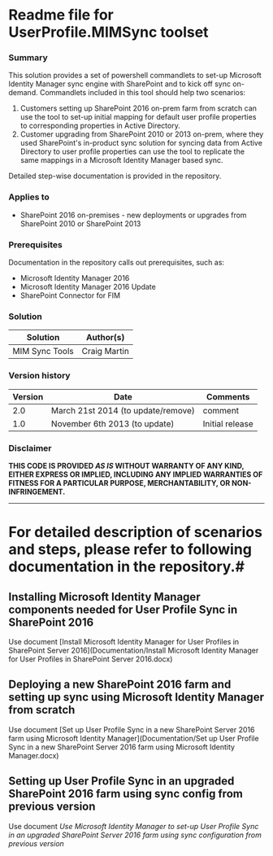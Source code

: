 # Readme file for UserProfile.MIMSync toolset #

### Summary ###
This solution provides a set of powershell commandlets to set-up Microsoft Identity Manager sync engine with SharePoint and to kick off sync on-demand. Commandlets included in this tool should help two scenarios:
1.  Customers setting up SharePoint 2016 on-prem farm from scratch can use the tool to set-up initial mapping for default user profile properties to corresponding properties in Active Directory. 
2.  Customer upgrading from SharePoint 2010 or 2013 on-prem, where they used SharePoint's in-product sync solution for syncing data from Active Directory to user profile properties can use the tool to replicate the same mappings in a Microsoft Identity Manager based sync.

Detailed step-wise documentation is provided in the repository.    

### Applies to ###
-  SharePoint 2016 on-premises - new deployments or upgrades from SharePoint 2010 or SharePoint 2013

### Prerequisites ###
Documentation in the repository calls out prerequisites, such as:
* Microsoft Identity Manager 2016
* Microsoft Identity Manager 2016 Update
* SharePoint Connector for FIM 

### Solution ###
Solution | Author(s)
---------|----------
MIM Sync Tools | Craig Martin 

### Version history ###
Version  | Date | Comments
---------| -----| --------
2.0  | March 21st 2014 (to update/remove)| comment
1.0  | November 6th 2013 (to update) | Initial release

### Disclaimer ###
**THIS CODE IS PROVIDED *AS IS* WITHOUT WARRANTY OF ANY KIND, EITHER EXPRESS OR IMPLIED, INCLUDING ANY IMPLIED WARRANTIES OF FITNESS FOR A PARTICULAR PURPOSE, MERCHANTABILITY, OR NON-INFRINGEMENT.**


----------

# For detailed description of scenarios and steps, please refer to following documentation in the repository.#

## Installing Microsoft Identity Manager components needed for User Profile Sync in SharePoint 2016 ##
Use document [Install Microsoft Identity Manager for User Profiles in SharePoint Server 2016](Documentation/Install Microsoft Identity Manager for User Profiles in SharePoint Server 2016.docx)

## Deploying a new SharePoint 2016 farm and setting up sync using Microsoft Identity Manager from scratch ##
Use document [Set up User Profile Sync in a new SharePoint Server 2016 farm using Microsoft Identity Manager](Documentation/Set up User Profile Sync in a new SharePoint Server 2016 farm using Microsoft Identity Manager.docx)

## Setting up User Profile Sync in an upgraded SharePoint 2016 farm using sync config from previous version ##
Use document *Use Microsoft Identity Manager to set-up User Profile Sync in an upgraded SharePoint  Server 2016 farm using sync configuration from previous version*




